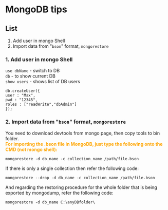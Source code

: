 # MongoDB tips

## List
1. Add user in mongo Shell  
2. Import data from "`bson`" format, `mongorestore`


### 1. Add user in mongo Shell  
`use dbName` - switch to DB   
`db` - to show current DB  
`show users` - shows list of DB users

```
db.createUser({
user : "Max",
pwd : "12345",
roles : ["readWrite","dbAdmin"]
});
```
### 2. Import data from "`bson`" format, `mongorestore`

 You need to download devtools from mongo page, then copy tools to bin folder. </br>
<span style="color: orange; font-weight: bold">
For importing the .bson file in MongoDB, just type the following onto the CMD (not mongo shell):
</span>
```
mongorestore -d db_name -c collection_name /path/file.bson
```
If there is only a single collection then refer the following code:
```
mongorestore --drop -d db_name -c collection_name /path/file.bson
```
And regarding the restoring procedure for the whole folder that is being exported by mongodump, refer the following code:
```
mongorestore -d db_name C:\anyDBfolder\
```